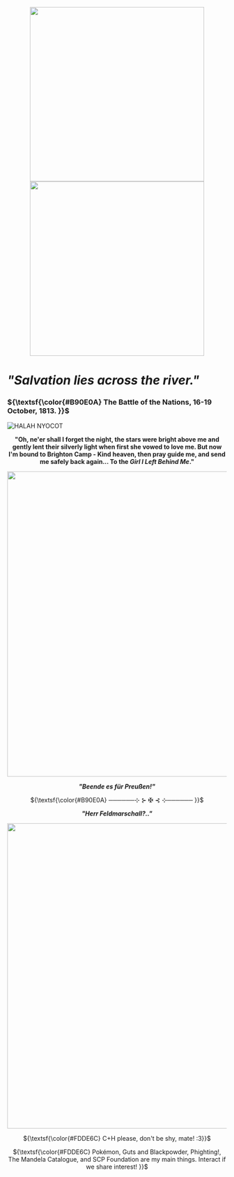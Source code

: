 <p align="center">
<img src="https://github.com/user-attachments/assets/d535f772-57b3-4877-96f1-590e2c00e808" width=400> <img src="https://github.com/user-attachments/assets/ea2a0e49-8ca6-4c64-908e-b2201d6b9980" width=400>

# *"Salvation lies across the river."*

### ${\textsf{\color{#B90E0A} The Battle of the Nations, 16-19 October, 1813. }}$

![HALAH NYOCOT](https://github.com/user-attachments/assets/7b0b2b2d-0585-4600-ad1c-b32e3af6d417)

<p align="center">
<b>"Oh, ne'er shall I forget the night, the stars were bright above me and gently lent their silverly light when first she vowed to love me. But now I'm bound to Brighton Camp - Kind heaven, then pray guide me, and send me safely back again... To the <i>Girl I Left Behind Me</i>."</b>

<p align="center">
<img src="https://github.com/user-attachments/assets/7d264d43-4455-467e-8efd-43b540007f04" width=700>

<p align="center">
<i><b>"Beende es für Preußen!"</b></i>

<p align="center">
${\textsf{\color{#B90E0A} ──────⊹ ⊱ ✠︎ ⊰ ⊹────── }}$

<p align="center">
<i><b>"Herr Feldmarschall?.."</b></i>

<p align="center">
<img src="https://github.com/user-attachments/assets/2ca58b82-1493-4870-8d66-46db7007b2a2" width=700>

<p align="center">
${\textsf{\color{#FDDE6C} C+H please, don't be shy, mate! :3}}$ 

<p align="center">
${\textsf{\color{#FDDE6C} Pokémon, Guts and Blackpowder, Phighting!, The Mandela Catalogue, and SCP Foundation are my main things. Interact if we share interest!
}}$ 
